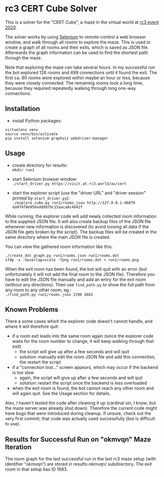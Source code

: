 # rc3 CERT Cube Solver

This is a solver for the "CERT Cube", a maze in the virtual world at [rc3 event 2020](https://events.ccc.de/2020/09/04/rc3-remote-chaos-experience/).

The solver works by using [Selenium](https://www.selenium.dev/) to remote-control a web browser window, and walk through all rooms to explore the maze.
This is used to create a graph of all rooms and their exits, which is saved as JSON file.
Afterwards the graph information can be used to find the shortest path through the maze.

Note that exploring the maze can take several hours.
In my successful run the bot explored 126 rooms and 499 connections until it found the exit.
The first ca. 80 rooms were explored within maybe an hour or less, because they were closely connected.
The remaining rooms took a long time, because they required repeatedly walking through long one-way connections.


## Installation
- install Python packages:
```
virtualenv venv
source venv/bin/activate
pip install selenium graphviz webdriver-manager
```

## Usage

- create directory for results:  
`mkdir run1`

- start Selenium browser window:  
`./start_driver.py https://visit.at.rc3.world/as/cert`

- start the explorer script (use the "driver URL" and "driver session" printed by `start_driver.py`):  
`./explore_cube.py run1/rooms.json http://127.0.0.1:46079 da974f8e950add8979c15aaca8c4842f`

While running, the explorer code will add newly collected room information to the supplied JSON file.
It will also create backup files of the JSON file whenever new information is discovered (to avoid loosing all data if the JSON file gets broken by the script).
The backup files will be created in the same directory where the main JSON file is created.

You can view the gathered room information like this:  
```
./create_dot_graph.py run1/rooms.json run1/rooms.dot
sfdp -x -Goverlap=scale -Tpng run1/rooms.dot > run1/rooms.png
```

When the exit room has been found, the bot will quit with an error (but unfortunately it will not add the final room to the JSON file).
Therefore you have to edit the JSON file manually and add an entry for the exit room (without any directions).
Then use `find_path.py` to show the full path from any room to any other room, eg.:  
`./find_path.py run1/rooms.json 1190 1683`


## Known Problems
There a some cases which the explorer code doesn't cannot handle, and where it will therefore quit:
- if a room exit leads into the same room again (since the explorer code waits for the room number to change, it will keep walking through that exit)
    - the script will give up after a few seconds and will quit
    - solution: manually edit the room JSON file and add this connection, the restart the script
- if a "connection lost..." screen appears, which may occur if the backend is too slow
    - again, the script will give up after a few seconds and will quit
    - solution: restart the script once the backend is less overloaded
- when the exit room is found, the bot cannot reach any other room and will again quit. See the Usage section for details.

Also, I haven't tested the code after cleaning it up (cardinal sin, I know; but the maze server was already shut down).
Therefore the current code might have bugs that were introduced during cleanup.
If unsure, check out the very first commit; that code was actually used successfully (but is difficult to use).


## Results for Successful Run on "okmvqn" Maze Iteration
The room graph for the last successful run in the last rc3 maze setup (with identifier "okmvqn") are stored in results-okmvqn/ subdirectory.
The exit room in that setup has ID 1683.
